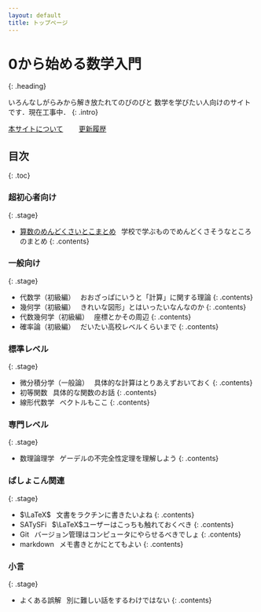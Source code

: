 ```yaml
---
layout: default
title: トップページ
---
```


# 0から始める数学入門
{: .heading}

いろんなしがらみから解き放たれてのびのびと
数学を学びたい人向けのサイトです．現在工事中．
{: .intro}


<div class="link">
<a href="./introduce.html">本サイトについて</a>&emsp;&emsp;
<a href="./history.html">更新履歴</a>
</div>


## 目次
{: .toc}

### 超初心者向け
{: .stage}

+ [算数のめんどくさいとこまとめ](./beginner/arithmetic/arithmetic.html)&ensp;
学校で学ぶものでめんどくさそうなところのまとめ
{: .contents}

### 一般向け
{: .stage}

+ 代数学（初級編）&ensp;
おおざっぱにいうと「計算」に関する理論
{: .contents}
+ 幾何学（初級編）&ensp;
きれいな図形」とはいったいなんなのか
{: .contents}
+ 代数幾何学（初級編）&ensp;
座標とかその周辺
{: .contents}
+ 確率論（初級編）&ensp;
だいたい高校レベルくらいまで
{: .contents}

### 標準レベル
{: .stage}
+ 微分積分学（一般論）&ensp;
具体的な計算はとりあえずおいておく
{: .contents}
+ 初等関数&ensp;
具体的な関数のお話
{: .contents}
+ 線形代数学&ensp;
ベクトルもここ
{: .contents}

### 専門レベル
{: .stage}

+ 数理論理学&ensp;
ゲーデルの不完全性定理を理解しよう
{: .contents}

### ぱしょこん関連
{: .stage}

+ $\LaTeX$&ensp;
文書をラクチンに書きたいよね
{: .contents}
+ SATySFi&ensp;
$\LaTeX$ユーザーはこっちも触れておくべき
{: .contents}
+ Git&ensp;
バージョン管理はコンピュータにやらせるべきでしょ
{: .contents}
+ markdown&ensp;
メモ書きとかにとてもよい
{: .contents}

###  小言
{: .stage}

+ よくある誤解&ensp;
別に難しい話をするわけではない
{: .contents}
